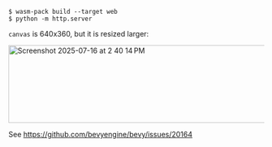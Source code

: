 ```sh-session
$ wasm-pack build --target web
$ python -m http.server
```
`canvas` is 640x360, but it is resized larger:

<img width="543" height="153" alt="Screenshot 2025-07-16 at 2 40 14 PM" src="https://github.com/user-attachments/assets/0f68d246-eb59-454f-94d5-e9bc435826f4" />

See https://github.com/bevyengine/bevy/issues/20164
